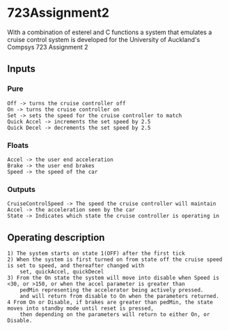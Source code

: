 # 723Assignment2
With a combination of esterel and C functions a system that emulates 
a cruise control system is developed for the University of Auckland's Compsys 723 Assignment 2

## Inputs
### Pure
    Off -> turns the cruise controller off
    On -> turns the cruise controller on
    Set -> sets the speed for the cruise controller to match
    Quick Accel -> increments the set speed by 2.5
    Quick Decel -> decrements the set speed by 2.5

### Floats
    Accel -> the user end acceleration
    Brake -> the user end brakes
    Speed -> the speed of the car

### Outputs
    CruiseControlSpeed -> The speed the cruise controller will maintain
    Accel -> the acceleration seen by the car
    State -> Indicates which state the cruise controller is operating in
   

## Operating description
   

    1) The system starts on state 1(OFF) after the first tick
    2) When the system is first turned on from state off the cruise speed is set to speed, and thereafter changed with 
        set, quickAccel, quickDecel
    3) From the On state the system will move into disable when Speed is <30, or >150, or when the accel parameter is greater than 
        pedMin representing the accelerator being actively pressed.
        and will return from disable to On when the parameters returned.
    4 From On or Disable, if brakes are greater than pedMin, the state moves into standby mode until reset is pressed,
        then depending on the parameters will return to either On, or Disable.

